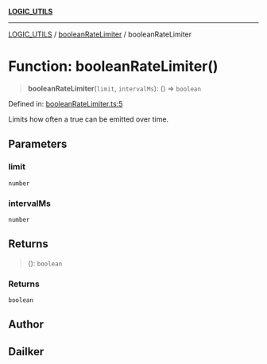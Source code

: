 [**LOGIC_UTILS**](../../README.md)

***

[LOGIC_UTILS](../../README.md) / [booleanRateLimiter](../README.md) / booleanRateLimiter

# Function: booleanRateLimiter()

> **booleanRateLimiter**(`limit`, `intervalMs`): () => `boolean`

Defined in: [booleanRateLimiter.ts:5](https://github.com/dailker/everyutil/blob/54be0bab567ca8e189c5982902c59f3b7981d51d/src/logic/booleanRateLimiter.ts#L5)

Limits how often a true can be emitted over time.

## Parameters

### limit

`number`

### intervalMs

`number`

## Returns

> (): `boolean`

### Returns

`boolean`

## Author

## Dailker
